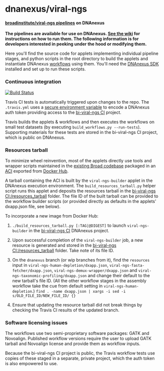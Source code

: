# dnanexus/viral-ngs

#### [broadinstitute/viral-ngs pipelines](https://github.com/broadinstitute/viral-ngs) on DNAnexus

**The pipelines are available for use on DNAnexus. [See the wiki](https://github.com/dnanexus/viral-ngs/wiki) for instructions on how to run them. The following information is for developers interested in peeking under the hood or modifying them.**

Here you'll find the source code for applets implementing individual pipeline stages, and python scripts in the root directory to build the applets and instantiate DNAnexus [workflows](https://wiki.dnanexus.com/UI/Workflows) using them. You'll need the [DNAnexus SDK](https://wiki.dnanexus.com/Command-Line-Client/Quickstart) installed and set up to run these scripts.

### Continuous integration

[![Build Status](https://travis-ci.org/dnanexus/viral-ngs.svg?branch=dnanexus)](https://travis-ci.org/dnanexus/viral-ngs)

Travis CI tests is automatically triggered upon changes to the repo. The `.travis.yml` uses a [secure environment variable](http://docs.travis-ci.com/user/environment-variables/#Secure-Variables) to encode a DNAnexus auth token providing access to the [bi-viral-ngs CI](https://platform.dnanexus.com/projects/BXBXK180x0z7x5kxq11p886f/data/) project.

Travis builds the applets & workflows and then executes the workflows on small test datasets (by executing `build_workflows.py --run-tests`). Supporting materials for these tests are stored in the bi-viral-ngs CI project, which is public on DNAnexus.

### Resources tarball

To minimize wheel reinvention, most of the applets directly use tools and wrapper scripts maintained in the [existing Broad codebase](https://github.com/broadinstitute/viral-ngs) packaged in an [ACI](https://coreos.com/blog/app-container-and-docker.html) exported from [Docker Hub](https://hub.docker.com/r/broadinstitute/viral-ngs/).

A tarball containing the ACI is built by the `viral-ngs-builder` applet in the DNAnexus execution environment. The `build_resources_tarball.py` helper script runs this applet and deposits the resources tarball in the [bi-viral-ngs CI:/resources_tarball](https://platform.dnanexus.com/projects/BXBXK180x0z7x5kxq11p886f/data/resources_tarball) folder. The file ID of the built tarball can be provided to the workflow builder scripts (or provided directly as defaults in the applets' dxapp.json file, see below).

To incorporate a new image from Docker Hub:

1. `./build_resources_tarball.py [:TAG|@DIGEST]` to launch `viral-ngs-builder` in the [bi-viral-ngs CI](https://platform.dnanexus.com/projects/BXBXK180x0z7x5kxq11p886f/monitor/) DNAnexus project.

2. Upon successful completion of the `viral-ngs-builder` job, a new resource is generated and stored in the [bi-viral-ngs CI:/resources_tarball](https://platform.dnanexus.com/projects/BXBXK180x0z7x5kxq11p886f/data/resources_tarball) folder. Take note of its file ID.

3. On the `dnanexus` branch (or wip branches from it), find the `resources` input in `viral-ngs-human-depletion/dxapp.json`, `viral-ngs-fasta-fetcher/dxapp.json`,  `viral-ngs-demux-wrapper/dxapp.json` and `viral-ngs-taxonomic-profiling/dxapp.json` and change their default to the new tarball's file ID. (All the other workflow stages in the assembly workflow take the cue from default setting in `viral-ngs-human-depletion`.) `find . -name dxapp.json | xargs -i sed -i s/OLD_FILE_ID/NEW_FILE_ID/ {}`

4. Ensure that updating the resource tarball did not break things by checking the Travis CI results of the updated branch.

### Software licensing issues

The workflows use two semi-proprietary software packages: GATK and Novoalign. Published workflow versions require the user to upload GATK tarball and Novoalign license and provide them as workflow inputs. 

Because the bi-viral-ngs CI project is public, the Travis workflow tests use copies of these staged in a separate, private project, which the auth token is also empowered to use.


